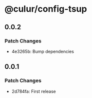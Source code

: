 # @culur/config-tsup

## 0.0.2

### Patch Changes

- 4e3265b: Bump dependencies

## 0.0.1

### Patch Changes

- 2d784fa: First release

